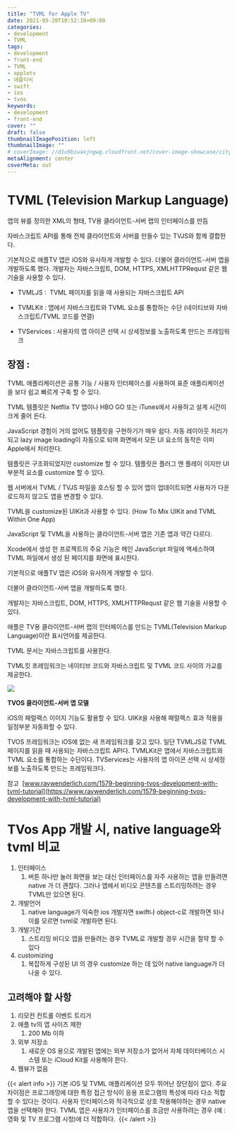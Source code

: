 ```yaml
---
title: "TVML for Apple TV"
date: 2021-05-20T10:52:18+09:00
categories: 
- development
- TVML
tags: 
- development
- front-end
- TVML
- appletv
- 애플티비
- swift
- ios
- tvos
keywords: 
- development
- front-end
cover: ""
draft: false
thumbnailImagePosition: left
thumbnailImage: ""
# coverImage: //d1u9biwaxjngwg.cloudfront.net/cover-image-showcase/city.jpg
metaAlignment: center
coverMeta: out
---
```


# TVML (Television Markup Language)

앱의 뷰를 정의한 XML의 형태, TV용 클라이언트-서버 랩의 인터페이스를 만듬

자바스크립트 API를 통해 전체 클라이언트와 서버를 만들수 있는 TVJS와 함께 결합한다.

기본적으로 애플TV 앱은 iOS와 유사하게 개발할 수 있다. 더불어 클라이언트-서버 앱을 개발하도록 했다. 개발자는 자바스크립트, DOM, HTTPS, XMLHTTPRequst 같은 웹 기술을 사용할 수 있다.



- TVMLJS :  TVML 페이지를 읽을 때 사용되는 자바스크립트 API

- TVMLKit : 앱에서 자바스크립트와 TVML 요소를 통합하는 수단 (네이티브와 자바스크립트/TVML 코드를 연결)

- TVServices : 사용자의 앱 아이콘 선택 시 상세정보를 노출하도록 만드는 프레임워크



## 장점 :

TVML 애플리케이션은 공통 기능 / 사용자 인터페이스를 사용하여 표준 애플리케이션을 보다 쉽고 빠르게 구축 할 수 있다.

TVML 템플릿은 Netflix TV 앱이나 HBO GO 또는 iTunes에서 사용하고 설계 시간이 크게 줄어 든다.

JavaScript 경험이 거의 없어도 템플릿을 구현하기가 매우 쉽다. 자동 레이아웃 처리가 되고 lazy image loading이 자동으로 되며 화면에서 모든 UI 요소의 동작은 이미 Apple에서 처리한다.

템플릿은 구조화되었지만 customize 할 수 있다. 템플릿은 플러그 앤 플레이 이지만 UI 부분적 요소를 customize 할 수 있다.

웹 서버에서 TVML / TVJS 파일을 호스팅 할 수 있어 앱이 업데이트되면 사용자가 다운로드하지 않고도 앱을 변경할 수 있다.

TVML을 customize된 UIKit과 사용할 수 있다. (How To Mix UIKit and TVML Within One App)



JavaScript 및 TVML을 사용하는 클라이언트-서버 앱은 기존 앱과 약간 다르다.

Xcode에서 생성 한 프로젝트의 주요 기능은 메인 JavaScript 파일에 액세스하여 TVML 파일에서 생성 된 페이지를 화면에 표시한다.



기본적으로 애플TV 앱은 iOS와 유사하게 개발할 수 있다.

더불어 클라이언트-서버 앱을 개발하도록 했다.

개발자는 자바스크립트, DOM, HTTPS, XMLHTTPRequst 같은 웹 기술을 사용할 수 있다.

애플은 TV용 클라이언트-서버 랩의 인터페이스를 만드는 TVML(Television Markup Language)이란 표시언어를 제공한다.

TVML 문서는 자바스크립트를 사용한다.

TVML킷 프레임워크는 네이티브 코드와 자바스크립트 및 TVML 코드 사이의 가교를 제공한다.

![](https://img1.daumcdn.net/thumb/R1280x0/?scode=mtistory2&fname=https%3A%2F%2Fblog.kakaocdn.net%2Fdn%2FwnAC2%2FbtqTjDSw0yM%2FwMuRK6MZPjPJ9V9ZqdYlM0%2Fimg.jpg)

**TVOS 클라이언트-서버 앱 모델**

iOS의 패럴랙스 이미지 기능도 활용할 수 있다. UIKit을 사용해 패럴랙스 효과 적용을 일정부분 자동화할 수 있다.

TVOS 프레임워크는 iOS에 없는 새 프레임워크를 갖고 있다. 일단 TVMLJS로 TVML 페이지를 읽을 때 사용되는 자바스크립트 API다. TVMLKit은 앱에서 자바스크립트와 TVML 요소를 통합하는 수단이다. TVServices는 사용자의 앱 아이콘 선택 시 상세정보를 노출하도록 만드는 프레임워크다.


참고 
[www.raywenderlich.com/1579-beginning-tvos-development-with-tvml-tutorial](https://www.raywenderlich.com/1579-beginning-tvos-development-with-tvml-tutorial)


# TVos App 개발 시, native language와 tvml 비교


1. 인터페이스
   1. 버튼 하나만 눌러 화면을 보는 대신 인터페이스를 자주 사용하는 앱을 만들려면 native 가 더 괜찮다. 그러나 앱에서 비디오 콘텐츠를 스트리밍하려는 경우 TVML만 있으면 된다.
2. 개발언어
   1. native language가 익숙한 ios 개발자면 swift나 object-c로 개발하면 되나 이를 모르면 tvml로 개발하면 된다.
3. 개발기간
   1. 스트리밍 비디오 앱을 만들려는 경우 TVML로 개발할 경우 시간을 절약 할 수 있다
4. customizing
   1. 복잡하게 구성된 UI 의 경우 customize 하는 데 있어 native language가 더 나을 수 있다.


## 고려해야 할 사항


1. 리모컨 컨트롤 이벤트 트리거
2. 애플 tv의 앱 사이즈 제한
   1. 200 Mb 이하
3. 외부 저장소
   1. 새로운 OS 용으로 개발된 앱에는 외부 저장소가 없어서 자체 데이터베이스 시스템 또는 iCloud Kit를 사용해야 한다.
4. 웹뷰가 없음


{{< alert info >}}
기본 iOS 및 TVML 애플리케이션 모두 뛰어난 장단점이 없다. 주요 차이점은 프로그래밍에 대한 특정 접근 방식이 응용 프로그램의 특성에 따라 다소 적합 할 수 있다는 것이다. 사용자 인터페이스와 적극적으로 상호 작용해야하는 경우 native 앱을 선택해야 한다. TVML 앱은 사용자가 인터페이스를 조금만 사용하려는 경우 (예 : 영화 및 TV 프로그램 시청)에 더 적합하다. 
{{< /alert >}}


